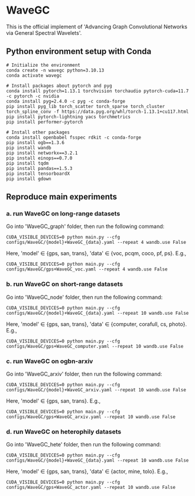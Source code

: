 # WaveGC
This is the official implement of 'Advancing Graph Convolutional Networks via General Spectral Wavelets'.

## Python environment setup with Conda
```
# Initialize the environment
conda create -n wavegc python=3.10.13
conda activate wavegc

# Install packages about pytorch and pyg
conda install pytorch=1.13.1 torchvision torchaudio pytorch-cuda=11.7 -c pytorch -c nvidia
conda install pyg=2.4.0 -c pyg -c conda-forge
pip install pyg_lib torch_scatter torch_sparse torch_cluster torch_spline_conv -f https://data.pyg.org/whl/torch-1.13.1+cu117.html
pip install pytorch-lightning yacs torchmetrics
pip install performer-pytorch

# Install other packages
conda install openbabel fsspec rdkit -c conda-forge
pip install ogb==1.3.6
pip install wandb
pip install networkx==3.2.1
pip install einops==0.7.0
pip install tqdm
pip install pandas==1.5.3
pip install tensorboardX
pip install gdown
```

## Reproduce main experiments
### a. run WaveGC on long-range datasets
Go into 'WaveGC_graph' folder, then run the following command:
```
CUDA_VISIBLE_DEVICES=0 python main.py --cfg configs/WaveGC/{model}+WaveGC_{data}.yaml --repeat 4 wandb.use False
```
Here, 'model' $\in$ {gps, san, trans}, 'data' $\in$ {voc, pcqm, coco, pf, ps}. E.g.,
```
CUDA_VISIBLE_DEVICES=0 python main.py --cfg configs/WaveGC/gps+WaveGC_voc.yaml --repeat 4 wandb.use False
```

### b. run WaveGC on short-range datasets
Go into 'WaveGC_node' folder, then run the following command:
```
CUDA_VISIBLE_DEVICES=0 python main.py --cfg configs/WaveGC/{model}+WaveGC_{data}.yaml --repeat 10 wandb.use False
```
Here, 'model' $\in$ {gps, san, trans}, 'data' $\in$ {computer, corafull, cs, photo}. E.g.,
```
CUDA_VISIBLE_DEVICES=0 python main.py --cfg configs/WaveGC/gps+WaveGC_computer.yaml --repeat 10 wandb.use False
```

### c. run WaveGC on ogbn-arxiv
Go into 'WaveGC_arxiv' folder, then run the following command:
```
CUDA_VISIBLE_DEVICES=0 python main.py --cfg configs/WaveGC/{model}+WaveGC_arxiv.yaml --repeat 10 wandb.use False
```
Here, 'model' $\in$ {gps, san, trans}. E.g.,
```
CUDA_VISIBLE_DEVICES=0 python main.py --cfg configs/WaveGC/gps+WaveGC_arxiv.yaml --repeat 10 wandb.use False
```
### d. run WaveGC on heterophily datasets
Go into 'WaveGC_hete' folder, then run the following command:
```
CUDA_VISIBLE_DEVICES=0 python main.py --cfg configs/WaveGC/{model}+WaveGC_{data}.yaml --repeat 10 wandb.use False
```
Here, 'model' $\in$ {gps, san, trans}, 'data' $\in$ {actor, mine, tolo}. E.g.,
```
CUDA_VISIBLE_DEVICES=0 python main.py --cfg configs/WaveGC/gps+WaveGC_actor.yaml --repeat 10 wandb.use False
```

